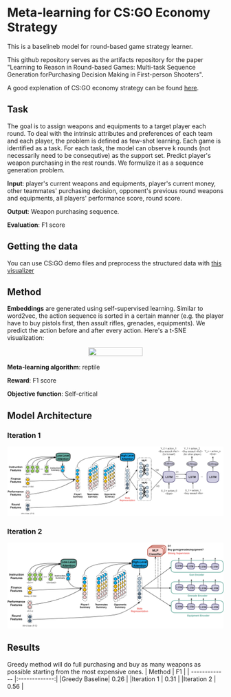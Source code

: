 # Meta-learning for CS:GO Economy Strategy
This is a baselineb model for round-based game strategy learner.

This github repository serves as the artifacts repository for the paper "Learning to Reason in Round-based Games: Multi-task Sequence Generation forPurchasing Decision Making in First-person Shooters".

A good explenation of CS:GO economy strategy can be found [here](https://www.metabomb.net/csgo/gameplay-guides/csgo-economy-guide-2).

## Task
The goal is to assign weapons and equipments to a target player each round. To deal with the intrinsic attributes and preferences of each team and each player, the problem is defined as few-shot learning. Each game is identified as a task. For each task, the model can observe k rounds (not necessarily need to be consequtive) as the support set. Predict player's weapon purchasing in the rest rounds. We formulize it as a sequence generation problem.

**Input**: player's current weapons and equipments, player's current money, other teammates' purchasing decision, opponent's previous round weapons and equipments, all players' performance score, round score.

**Output**: Weapon purchasing sequence.

**Evaluation**: F1 score


## Getting the data
You can use CS:GO demo files and preprocess the structured data with [this visualizer](https://github.com/Brammz/csgo-demo-visualizer)

## Method

**Embeddings** are generated using self-supervised learning. Similar to word2vec, the action sequence is sorted in a certain manner (e.g. the player have to buy pistols first, then assult rifles, grenades, equipments). We predict the action before and after every action. Here's a t-SNE visualization:

<p align="center">
  <img width="50%" height="50%" src="https://github.com/derenlei/MAML/blob/master/img/t_SNE.png">
</p>

**Meta-learning algorithm**: reptile

**Reward**: F1 score

**Objective function**: Self-critical


## Model Architecture
### Iteration 1
![Iteration 1 Model](./img/Model1.png)
### Iteration 2
![Iteration 2 Model](./img/Model2.png)

## Results
Greedy method will do full purchasing and buy as many weapons as possible starting from the most expensive ones.
| Method        | F1            |
| ------------- |:-------------:|
|Greedy Baseline| 0.26          |
|Iteration 1    | 0.31          |
|Iteration 2    | 0.56          |
